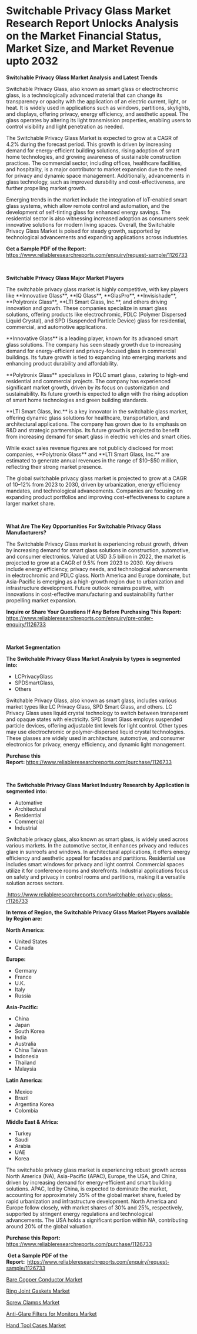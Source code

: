 <p><h1>Switchable Privacy Glass Market Research Report Unlocks Analysis on the Market Financial Status, Market Size, and Market Revenue upto 2032</h1></p><p><strong>Switchable Privacy Glass Market Analysis and Latest Trends</strong></p>
<p><p>Switchable Privacy Glass, also known as smart glass or electrochromic glass, is a technologically advanced material that can change its transparency or opacity with the application of an electric current, light, or heat. It is widely used in applications such as windows, partitions, skylights, and displays, offering privacy, energy efficiency, and aesthetic appeal. The glass operates by altering its light transmission properties, enabling users to control visibility and light penetration as needed.</p><p>The Switchable Privacy Glass Market is expected to grow at a CAGR of 4.2% during the forecast period. This growth is driven by increasing demand for energy-efficient building solutions, rising adoption of smart home technologies, and growing awareness of sustainable construction practices. The commercial sector, including offices, healthcare facilities, and hospitality, is a major contributor to market expansion due to the need for privacy and dynamic space management. Additionally, advancements in glass technology, such as improved durability and cost-effectiveness, are further propelling market growth.</p><p>Emerging trends in the market include the integration of IoT-enabled smart glass systems, which allow remote control and automation, and the development of self-tinting glass for enhanced energy savings. The residential sector is also witnessing increased adoption as consumers seek innovative solutions for modern living spaces. Overall, the Switchable Privacy Glass Market is poised for steady growth, supported by technological advancements and expanding applications across industries.</p></p>
<p><strong>Get a Sample PDF of the Report:&nbsp;</strong> <a href="https://www.reliableresearchreports.com/enquiry/request-sample/1126733?utm_campaign=12&utm_medium=2&utm_source=Github&utm_content=ia&utm_term=25012025&utm_id=switchable-privacy-glass">https://www.reliableresearchreports.com/enquiry/request-sample/1126733</a></p>
<p>&nbsp;</p>
<p><strong>Switchable Privacy Glass Major Market Players</strong></p>
<p><p>The switchable privacy glass market is highly competitive, with key players like **Innovative Glass**, **IQ Glass**, **GlasPro**, **Invisishade**, **Polytronix Glass**, **LTI Smart Glass, Inc.**, and others driving innovation and growth. These companies specialize in smart glass solutions, offering products like electrochromic, PDLC (Polymer Dispersed Liquid Crystal), and SPD (Suspended Particle Device) glass for residential, commercial, and automotive applications.</p><p>**Innovative Glass** is a leading player, known for its advanced smart glass solutions. The company has seen steady growth due to increasing demand for energy-efficient and privacy-focused glass in commercial buildings. Its future growth is tied to expanding into emerging markets and enhancing product durability and affordability.</p><p>**Polytronix Glass** specializes in PDLC smart glass, catering to high-end residential and commercial projects. The company has experienced significant market growth, driven by its focus on customization and sustainability. Its future growth is expected to align with the rising adoption of smart home technologies and green building standards.</p><p>**LTI Smart Glass, Inc.** is a key innovator in the switchable glass market, offering dynamic glass solutions for healthcare, transportation, and architectural applications. The company has grown due to its emphasis on R&D and strategic partnerships. Its future growth is projected to benefit from increasing demand for smart glass in electric vehicles and smart cities.</p><p>While exact sales revenue figures are not publicly disclosed for most companies, **Polytronix Glass** and **LTI Smart Glass, Inc.** are estimated to generate annual revenues in the range of $10–$50 million, reflecting their strong market presence.</p><p>The global switchable privacy glass market is projected to grow at a CAGR of 10–12% from 2023 to 2030, driven by urbanization, energy efficiency mandates, and technological advancements. Companies are focusing on expanding product portfolios and improving cost-effectiveness to capture a larger market share.</p></p>
<p>&nbsp;</p>
<p><strong>What Are The Key Opportunities For Switchable Privacy Glass Manufacturers?</strong></p>
<p><p>The Switchable Privacy Glass market is experiencing robust growth, driven by increasing demand for smart glass solutions in construction, automotive, and consumer electronics. Valued at USD 3.5 billion in 2022, the market is projected to grow at a CAGR of 9.5% from 2023 to 2030. Key drivers include energy efficiency, privacy needs, and technological advancements in electrochromic and PDLC glass. North America and Europe dominate, but Asia-Pacific is emerging as a high-growth region due to urbanization and infrastructure development. Future outlook remains positive, with innovations in cost-effective manufacturing and sustainability further propelling market expansion.</p></p>
<p><strong>Inquire or Share Your Questions If Any Before Purchasing This Report:</strong> <a href="https://www.reliableresearchreports.com/enquiry/pre-order-enquiry/1126733?utm_campaign=12&utm_medium=2&utm_source=Github&utm_content=ia&utm_term=25012025&utm_id=switchable-privacy-glass">https://www.reliableresearchreports.com/enquiry/pre-order-enquiry/1126733</a></p>
<p>&nbsp;</p>
<p><strong>Market Segmentation</strong></p>
<p><strong>The Switchable Privacy Glass Market Analysis by types is segmented into:</strong></p>
<p><ul><li>LCPrivacyGlass</li><li>SPDSmartGlass,</li><li>Others</li></ul></p>
<p><p>Switchable Privacy Glass, also known as smart glass, includes various market types like LC Privacy Glass, SPD Smart Glass, and others. LC Privacy Glass uses liquid crystal technology to switch between transparent and opaque states with electricity. SPD Smart Glass employs suspended particle devices, offering adjustable tint levels for light control. Other types may use electrochromic or polymer-dispersed liquid crystal technologies. These glasses are widely used in architecture, automotive, and consumer electronics for privacy, energy efficiency, and dynamic light management.</p></p>
<p><strong>Purchase this Report:&nbsp;</strong><a href="https://www.reliableresearchreports.com/purchase/1126733?utm_campaign=12&utm_medium=2&utm_source=Github&utm_content=ia&utm_term=25012025&utm_id=switchable-privacy-glass">https://www.reliableresearchreports.com/purchase/1126733</a></p>
<p>&nbsp;</p>
<p><strong>The Switchable Privacy Glass Market Industry Research by Application is segmented into:</strong></p>
<p><ul><li>Automative</li><li>Architectural</li><li>Residential</li><li>Commercial</li><li>Industrial</li></ul></p>
<p><p>Switchable privacy glass, also known as smart glass, is widely used across various markets. In the automotive sector, it enhances privacy and reduces glare in sunroofs and windows. In architectural applications, it offers energy efficiency and aesthetic appeal for facades and partitions. Residential use includes smart windows for privacy and light control. Commercial spaces utilize it for conference rooms and storefronts. Industrial applications focus on safety and privacy in control rooms and partitions, making it a versatile solution across sectors.</p></p>
<p><a href="https://www.reliableresearchreports.com/switchable-privacy-glass-r1126733?utm_campaign=12&utm_medium=2&utm_source=Github&utm_content=ia&utm_term=25012025&utm_id=switchable-privacy-glass">&nbsp;https://www.reliableresearchreports.com/switchable-privacy-glass-r1126733</a></p>
<p><strong>In terms of Region, the Switchable Privacy Glass Market Players available by Region are:</strong></p>
<p>
    <p> <strong> North America: </strong>
        <ul>
            <li>United States</li>
            <li>Canada</li>
        </ul>
        </p> 
    <p> <strong> Europe: </strong>
        <ul>
            <li>Germany</li>
            <li>France</li>
            <li>U.K.</li>
            <li>Italy</li>
            <li>Russia</li>
        </ul>
        </p> 
    <p> <strong> Asia-Pacific: </strong>
        <ul>
            <li>China</li>
            <li>Japan</li>
            <li>South Korea</li>
            <li>India</li>
            <li>Australia</li>
            <li>China Taiwan</li>
            <li>Indonesia</li>
            <li>Thailand</li>
            <li>Malaysia</li>
        </ul>
        </p> 
    <p> <strong> Latin America: </strong>
        <ul>
            <li>Mexico</li>
            <li>Brazil</li>
            <li>Argentina Korea</li>
            <li>Colombia</li>
        </ul>
        </p> 
    <p> <strong> Middle East & Africa: </strong>
        <ul>
            <li>Turkey</li>
            <li>Saudi</li>
            <li>Arabia</li>
            <li>UAE</li>
            <li>Korea</li>
        </ul>
    </p>
    </p>
<p><p>The switchable privacy glass market is experiencing robust growth across North America (NA), Asia-Pacific (APAC), Europe, the USA, and China, driven by increasing demand for energy-efficient and smart building solutions. APAC, led by China, is expected to dominate the market, accounting for approximately 35% of the global market share, fueled by rapid urbanization and infrastructure development. North America and Europe follow closely, with market shares of 30% and 25%, respectively, supported by stringent energy regulations and technological advancements. The USA holds a significant portion within NA, contributing around 20% of the global valuation.</p></p>
<p><strong>Purchase this Report: </strong><a href="https://www.reliableresearchreports.com/purchase/1126733?utm_campaign=12&utm_medium=2&utm_source=Github&utm_content=ia&utm_term=25012025&utm_id=switchable-privacy-glass">https://www.reliableresearchreports.com/purchase/1126733</a></p>
<p>&nbsp;<strong>Get a Sample PDF of the Report:&nbsp;&nbsp;</strong><a href="https://www.reliableresearchreports.com/enquiry/request-sample/1126733?utm_campaign=12&utm_medium=2&utm_source=Github&utm_content=ia&utm_term=25012025&utm_id=switchable-privacy-glass">https://www.reliableresearchreports.com/enquiry/request-sample/1126733</a></p>
<p><strong></strong></p>
<p><p><a href="https://github.com/gukenneth26571/Market-Research-Report-List-1/blob/main/bare-copper-conductor-market.md?utm_campaign=12&utm_medium=2&utm_source=Github&utm_content=ia&utm_term=25012025&utm_id=switchable-privacy-glass">Bare Copper Conductor Market</a></p><p><a href="https://github.com/stillsfloria19981/Market-Research-Report-List-1/blob/main/ring-joint-gaskets-market.md?utm_campaign=12&utm_medium=2&utm_source=Github&utm_content=ia&utm_term=25012025&utm_id=switchable-privacy-glass">Ring Joint Gaskets Market</a></p><p><a href="https://www.linkedin.com/pulse/screw-clamps-market-trend-analysis-reveals-rapid-growth-ic62e?utm_campaign=12&utm_medium=2&utm_source=Github&utm_content=ia&utm_term=25012025&utm_id=switchable-privacy-glass">Screw Clamps Market</a></p><p><a href="https://www.linkedin.com/pulse/in-depth-anti-glare-filters-monitors-market-analysis-2025-0phne?utm_campaign=12&utm_medium=2&utm_source=Github&utm_content=ia&utm_term=25012025&utm_id=switchable-privacy-glass">Anti-Glare Filters for Monitors Market</a></p><p><a href="https://www.linkedin.com/pulse/hand-tool-cases-market-growth-forecast-global-analysis-nhupe?utm_campaign=12&utm_medium=2&utm_source=Github&utm_content=ia&utm_term=25012025&utm_id=switchable-privacy-glass">Hand Tool Cases Market</a></p></p>